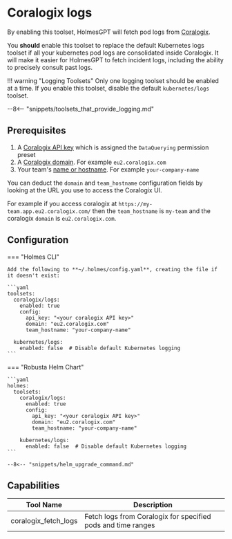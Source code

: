 # Coralogix logs

By enabling this toolset, HolmesGPT will fetch pod logs from [Coralogix](https://coralogix.com/).

You **should** enable this toolset to replace the default Kubernetes logs toolset if all your kubernetes pod logs are consolidated inside Coralogix. It will make it easier for HolmesGPT to fetch incident logs, including the ability to precisely consult past logs.

!!! warning "Logging Toolsets"
    Only one logging toolset should be enabled at a time. If you enable this toolset, disable the default `kubernetes/logs` toolset.

--8<-- "snippets/toolsets_that_provide_logging.md"

## Prerequisites

1. A [Coralogix API key](https://coralogix.com/docs/developer-portal/apis/data-query/direct-archive-query-http-api/#api-key) which is assigned the `DataQuerying` permission preset
2. A [Coralogix domain](https://coralogix.com/docs/user-guides/account-management/account-settings/coralogix-domain/). For example `eu2.coralogix.com`
3. Your team's [name or hostname](https://coralogix.com/docs/user-guides/account-management/organization-management/create-an-organization/#teams-in-coralogix). For example `your-company-name`

You can deduct the `domain` and `team_hostname` configuration fields by looking at the URL you use to access the Coralogix UI.

For example if you access coralogix at `https://my-team.app.eu2.coralogix.com/` then the `team_hostname` is `my-team` and the coralogix `domain` is `eu2.coralogix.com`.

## Configuration

=== "Holmes CLI"

    Add the following to **~/.holmes/config.yaml**, creating the file if it doesn't exist:

    ```yaml
    toolsets:
      coralogix/logs:
        enabled: true
        config:
          api_key: "<your coralogix API key>"
          domain: "eu2.coralogix.com"
          team_hostname: "your-company-name"

      kubernetes/logs:
        enabled: false  # Disable default Kubernetes logging
    ```

=== "Robusta Helm Chart"

    ```yaml
    holmes:
      toolsets:
        coralogix/logs:
          enabled: true
          config:
            api_key: "<your coralogix API key>"
            domain: "eu2.coralogix.com"
            team_hostname: "your-company-name"

        kubernetes/logs:
          enabled: false  # Disable default Kubernetes logging
    ```

    --8<-- "snippets/helm_upgrade_command.md"

## Capabilities

| Tool Name | Description |
|-----------|-------------|
| coralogix_fetch_logs | Fetch logs from Coralogix for specified pods and time ranges |
